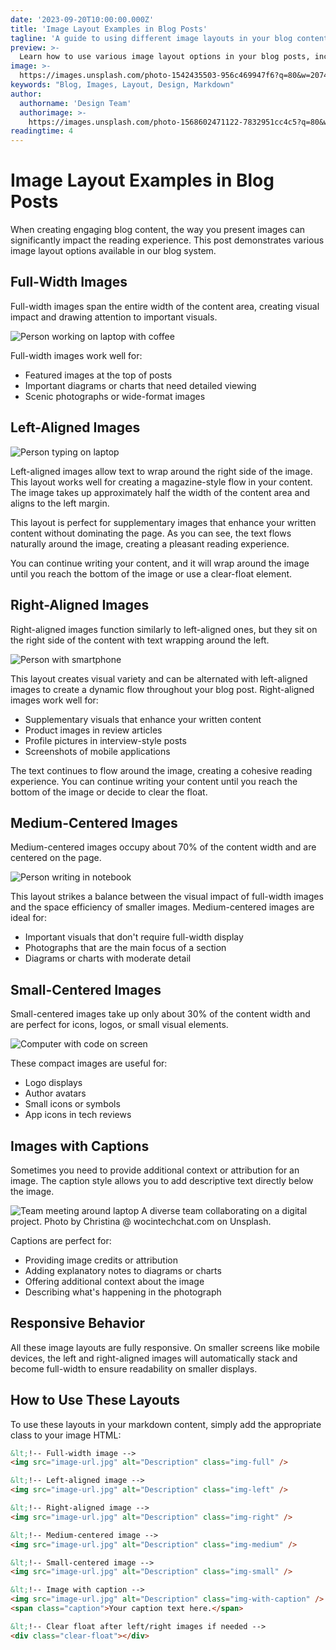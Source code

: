 ```yaml
---
date: '2023-09-20T10:00:00.000Z'
title: 'Image Layout Examples in Blog Posts'
tagline: 'A guide to using different image layouts in your blog content'
preview: >-
  Learn how to use various image layout options in your blog posts, including full-width, left-aligned, right-aligned, and centered images with captions.
image: >-
  https://images.unsplash.com/photo-1542435503-956c469947f6?q=80&w=2074
keywords: "Blog, Images, Layout, Design, Markdown"
author:
  authorname: 'Design Team'
  authorimage: >-
    https://images.unsplash.com/photo-1568602471122-7832951cc4c5?q=80&w=2070
readingtime: 4
---
```


# Image Layout Examples in Blog Posts

When creating engaging blog content, the way you present images can significantly impact the reading experience. This post demonstrates various image layout options available in our blog system.

## Full-Width Images

Full-width images span the entire width of the content area, creating visual impact and drawing attention to important visuals.

<img src="https://images.unsplash.com/photo-1499750310107-5fef28a66643?q=80&w=2070" alt="Person working on laptop with coffee" class="img-full" />

Full-width images work well for:
- Featured images at the top of posts
- Important diagrams or charts that need detailed viewing
- Scenic photographs or wide-format images

## Left-Aligned Images

<img src="https://images.unsplash.com/photo-1486312338219-ce68d2c6f44d?q=80&w=2072" alt="Person typing on laptop" class="img-left" />

Left-aligned images allow text to wrap around the right side of the image. This layout works well for creating a magazine-style flow in your content. The image takes up approximately half the width of the content area and aligns to the left margin.

This layout is perfect for supplementary images that enhance your written content without dominating the page. As you can see, the text flows naturally around the image, creating a pleasant reading experience.

You can continue writing your content, and it will wrap around the image until you reach the bottom of the image or use a clear-float element.

<div class="clear-float"></div>

## Right-Aligned Images

Right-aligned images function similarly to left-aligned ones, but they sit on the right side of the content with text wrapping around the left.

<img src="https://images.unsplash.com/photo-1515378791036-0648a3ef77b2?q=80&w=2070" alt="Person with smartphone" class="img-right" />

This layout creates visual variety and can be alternated with left-aligned images to create a dynamic flow throughout your blog post. Right-aligned images work well for:

- Supplementary visuals that enhance your written content
- Product images in review articles
- Profile pictures in interview-style posts
- Screenshots of mobile applications

The text continues to flow around the image, creating a cohesive reading experience. You can continue writing your content until you reach the bottom of the image or decide to clear the float.

<div class="clear-float"></div>

## Medium-Centered Images

Medium-centered images occupy about 70% of the content width and are centered on the page.

<img src="https://images.unsplash.com/photo-1434030216411-0b793f4b4173?q=80&w=2070" alt="Person writing in notebook" class="img-medium" />

This layout strikes a balance between the visual impact of full-width images and the space efficiency of smaller images. Medium-centered images are ideal for:

- Important visuals that don't require full-width display
- Photographs that are the main focus of a section
- Diagrams or charts with moderate detail

## Small-Centered Images

Small-centered images take up only about 30% of the content width and are perfect for icons, logos, or small visual elements.

<img src="https://images.unsplash.com/photo-1499951360447-b19be8fe80f5?q=80&w=2070" alt="Computer with code on screen" class="img-small" />

These compact images are useful for:
- Logo displays
- Author avatars
- Small icons or symbols
- App icons in tech reviews

## Images with Captions

Sometimes you need to provide additional context or attribution for an image. The caption style allows you to add descriptive text directly below the image.

<img src="https://images.unsplash.com/photo-1516321318423-f06f85e504b3?q=80&w=2070" alt="Team meeting around laptop" class="img-with-caption" />
<span class="caption">A diverse team collaborating on a digital project. Photo by Christina @ wocintechchat.com on Unsplash.</span>

Captions are perfect for:
- Providing image credits or attribution
- Adding explanatory notes to diagrams or charts
- Offering additional context about the image
- Describing what's happening in the photograph

## Responsive Behavior

All these image layouts are fully responsive. On smaller screens like mobile devices, the left and right-aligned images will automatically stack and become full-width to ensure readability on smaller displays.

## How to Use These Layouts

To use these layouts in your markdown content, simply add the appropriate class to your image HTML:

```html
&lt;!-- Full-width image -->
<img src="image-url.jpg" alt="Description" class="img-full" />

&lt;!-- Left-aligned image -->
<img src="image-url.jpg" alt="Description" class="img-left" />

&lt;!-- Right-aligned image -->
<img src="image-url.jpg" alt="Description" class="img-right" />

&lt;!-- Medium-centered image -->
<img src="image-url.jpg" alt="Description" class="img-medium" />

&lt;!-- Small-centered image -->
<img src="image-url.jpg" alt="Description" class="img-small" />

&lt;!-- Image with caption -->
<img src="image-url.jpg" alt="Description" class="img-with-caption" />
<span class="caption">Your caption text here.</span>

&lt;!-- Clear float after left/right images if needed -->
<div class="clear-float"></div>


